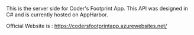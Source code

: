 This is the server side for Coder's Footprint App. This API was designed in C# and is currently hosted on AppHarbor.

Official Website is : https://codersfootprintapp.azurewebsites.net/
